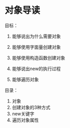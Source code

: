 # 对象导读

目标：

1. 能够说出为什么需要对象

2. 能够使用字面量创建对象

3. 能够使用构造函数创建对象

4. 能够说出new的执行过程

5. 能够遍历对象

   

目录：

1. 对象
2. 创建对象的3种方式
3. new关键字
4. 遍历对象属性